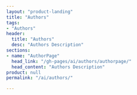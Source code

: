 ```yaml
---
layout: "product-landing"
title: "Authors"
tags:
- "Authors"
header:
  title: "Authors"
  desc: "Authors Description"
sections:
- name: "AuthorPage"
  head_link: "/gh-pages/ai/authors/authorpage/"
  head_content: "Authors Description"
product: null
permalink: "/ai/authors/"

---
```

